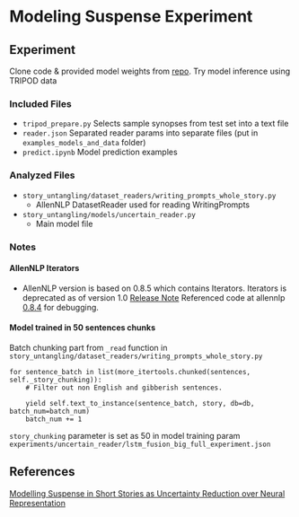 # Modeling Suspense Experiment

## Experiment
Clone code & provided model weights from [repo](https://github.com/dwlmt/Story-Untangling).
Try model inference using TRIPOD data

### Included Files
* ```tripod_prepare.py``` Selects sample synopses from test set into a text file
* ```reader.json``` Separated reader params into separate files (put in ```examples_models_and_data``` folder)
* ```predict.ipynb``` Model prediction examples

### Analyzed Files
* ```story_untangling/dataset_readers/writing_prompts_whole_story.py```
    * AllenNLP DatasetReader used for reading WritingPrompts
* ```story_untangling/models/uncertain_reader.py```
    * Main model file

### Notes
#### AllenNLP Iterators
* AllenNLP version is based on 0.8.5 which contains Iterators.
    Iterators is deprecated as of version 1.0 [Release Note](https://github.com/allenai/allennlp/releases?after=v1.0.0rc3)
    Referenced code at allennlp [0.8.4](https://github.com/allenai/allennlp/tree/v0.8.4) for debugging.

#### Model trained in 50 sentences chunks
Batch chunking part from ```_read``` function in ```story_untangling/dataset_readers/writing_prompts_whole_story.py```
```
for sentence_batch in list(more_itertools.chunked(sentences, self._story_chunking)):
    # Filter out non English and gibberish sentences.

    yield self.text_to_instance(sentence_batch, story, db=db, batch_num=batch_num)
    batch_num += 1
```
```story_chunking``` parameter is set as 50 in model training param ```experiments/uncertain_reader/lstm_fusion_big_full_experiment.json```
## References
[Modelling Suspense in Short Stories as Uncertainty Reduction over Neural Representation](https://www.aclweb.org/anthology/2020.acl-main.161/)